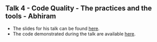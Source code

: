 ## Talk 4 - Code Quality - The practices and the tools - Abhiram

- The slides for his talk can be found [here](https://github.com/bangpypers/18-7-2020-Talks/blob/master/04_Code_Quality_Practices_And_Tools/code-quality-18-07-2020-Bangpypers.pdf). 
- The code demonstrated during the talk are available [here](https://github.com/abhiramr/pyquality).
